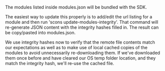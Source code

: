 The modules listed inside modules.json will be bundled with the SDK.

The easiest way to update this properly is to add/edit the url listing for a module and then run 'scons update-modules-integrity'. That command will re-generate JSON content with the integrity hashes filled in. The result can be copy/pasted into modules.json.

We use integrity hashes now to verify that the remote file contents match our expectations as well as to make use of local cached copies of the modules to avoid unnecessarily re-downloading them. If we've downloaded them once before and have cleared our OS temp folder location, and they match the integrity hash, we'll re-use the cached file.
